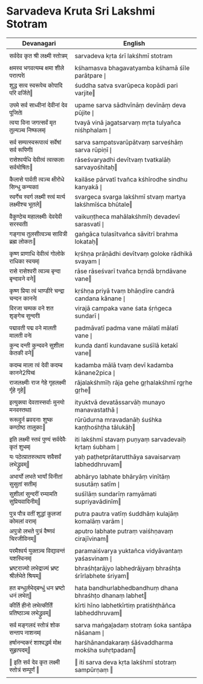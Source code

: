 # Sarvadeva Kruta Sri Lakshmi Stotram

| Devanagari | English |
| ------ | ------ |
|  |  |
| सर्वदेव कृत श्री लक्ष्मी स्तोत्रम्   | sarvadeva kṛta śrī lakśhmī stotram   |
|  |  |
| क्षमस्व भगवत्यम्ब क्षमा शीले परात्परे❘   | kśhamasva bhagavatyamba kśhamā śīle parātpare❘   |
| शुद्ध सत्व स्वरूपेच कोपादि परि वर्जिते‖   | śuddha satva svarūpeca kopādi pari varjite‖   |
|  |  |
| उपमे सर्व साध्वीनां देवीनां देव पूजिते❘   | upame sarva sādhvīnāṃ devīnāṃ deva pūjite❘   |
| त्वया विना जगत्सर्वं मृत तुल्यञ्च निष्फलम्❘   | tvayā vinā jagatsarvaṃ mṛta tulyañca niśhphalam❘   |
|  |  |
| सर्व सम्पत्स्वरूपात्वं सर्वेषां सर्व रूपिणी❘   | sarva sampatsvarūpātvaṃ sarveśhāṃ sarva rūpiṇī❘   |
| रासेश्वर्यधि देवीत्वं त्वत्कलाः सर्वयोषितः‖   | rāseśvaryadhi devītvaṃ tvatkalāḥ sarvayośhitaḥ‖   |
|  |  |
| कैलासे पार्वती त्वञ्च क्षीरोधे सिन्धु कन्यका❘   | kailāse pārvatī tvañca kśhīrodhe sindhu kanyakā❘   |
| स्वर्गेच स्वर्ग लक्ष्मी स्त्वं मर्त्य लक्ष्मीश्च भूतले‖   | svargeca svarga lakśhmī stvaṃ martya lakśhmīśca bhūtale‖   |
|  |  |
| वैकुण्ठेच महालक्ष्मीः देवदेवी सरस्वती❘   | vaikuṇṭheca mahālakśhmīḥ devadevī sarasvatī❘   |
| गङ्गाच तुलसीत्वञ्च सावित्री ब्रह्म लोकतः‖   | gaṅgāca tulasītvañca sāvitrī brahma lokataḥ‖   |
|  |  |
| कृष्ण प्राणाधि देवीत्वं गोलोके राधिका स्वयम्❘   | kṛśhṇa prāṇādhi devītvaṃ goloke rādhikā svayam❘   |
| रासे रासेश्वरी त्वञ्च बृन्दा बृन्दावने वने‖   | rāse rāseśvarī tvañca bṛndā bṛndāvane vane‖   |
|  |  |
| कृष्ण प्रिया त्वं भाण्डीरे चन्द्रा चन्दन कानने❘   | kṛśhṇa priyā tvaṃ bhāṇḍīre candrā candana kānane❘   |
| विरजा चम्पक वने शत शृङ्गेच सुन्दरी❘   | virajā campaka vane śata śṛṅgeca sundarī❘   |
|  |  |
| पद्मावती पद्म वने मालती मालती वने❘   | padmāvatī padma vane mālatī mālatī vane❘   |
| कुन्द दन्ती कुन्दवने सुशीला केतकी वने‖   | kunda dantī kundavane suśīlā ketakī vane‖   |
|  |  |
| कदम्ब माला त्वं देवी कदम्ब कानने2पिच❘   | kadamba mālā tvaṃ devī kadamba kānane2pica❘   |
| राजलक्ष्मीः राज गेहे गृहलक्ष्मी र्गृहे गृहे‖   | rājalakśhmīḥ rāja gehe gṛhalakśhmī rgṛhe gṛhe‖   |
|  |  |
| इत्युक्त्वा देवतास्सर्वाः मुनयो मनवस्तथा❘   | ityuktvā devatāssarvāḥ munayo manavastathā❘   |
| रूरूदुर्न म्रवदनाः शुष्क कण्ठोष्ठ तालुकाः‖   | rūrūdurna mravadanāḥ śuśhka kaṇṭhośhṭha tālukāḥ‖   |
|  |  |
| इति लक्ष्मी स्तवं पुण्यं सर्वदेवैः कृतं शुभम्❘   | iti lakśhmī stavaṃ puṇyaṃ sarvadevaiḥ kṛtaṃ śubham❘   |
| यः पठेत्प्रातरुत्थाय सवैसर्वं लभेद्ध्रुवम्‖   | yaḥ paṭhetprātarutthāya savaisarvaṃ labheddhruvam‖   |
|  |  |
| अभार्यो लभते भार्यां विनीतां सुसुतां सतीम्❘   | abhāryo labhate bhāryāṃ vinītāṃ susutāṃ satīm❘   |
| सुशीलां सुन्दरीं रम्यामति सुप्रियवादिनीम्‖   | suśīlāṃ sundarīṃ ramyāmati supriyavādinīm‖   |
|  |  |
| पुत्र पौत्र वतीं शुद्धां कुलजां कोमलां वराम्❘   | putra pautra vatīṃ śuddhāṃ kulajāṃ komalāṃ varām❘   |
| अपुत्रो लभते पुत्रं वैष्णवं चिरजीविनम्‖   | aputro labhate putraṃ vaiśhṇavaṃ cirajīvinam‖   |
|  |  |
| परमैश्वर्य युक्तञ्च विद्यावन्तं यशस्विनम्❘   | paramaiśvarya yuktañca vidyāvantaṃ yaśasvinam❘   |
| भ्रष्टराज्यो लभेद्राज्यं भ्रष्ट श्रीर्लभेते श्रियम्‖   | bhraśhṭarājyo labhedrājyaṃ bhraśhṭa śrīrlabhete śriyam‖   |
|  |  |
| हत बन्धुर्लभेद्बन्धुं धन भ्रष्टो धनं लभेत्‖   | hata bandhurlabhedbandhuṃ dhana bhraśhṭo dhanaṃ labhet‖   |
| कीर्ति हीनो लभेत्कीर्तिं प्रतिष्ठाञ्च लभेद्ध्रुवम्‖   | kīrti hīno labhetkīrtiṃ pratiśhṭhāñca labheddhruvam‖   |
|  |  |
| सर्व मङ्गलदं स्तोत्रं शोक सन्ताप नाशनम्❘   | sarva maṅgaḻadaṃ stotraṃ śoka santāpa nāśanam❘   |
| हर्षानन्दकरं शाश्वद्धर्म मोक्ष सुहृत्पदम्‖   | harśhānandakaraṃ śāśvaddharma mokśha suhṛtpadam‖   |
|  |  |
| ‖ इति सर्व देव कृत लक्ष्मी स्तोत्रं सम्पूर्णं ‖   | ‖ iti sarva deva kṛta lakśhmī stotraṃ sampūrṇaṃ ‖   |
|  |  |
